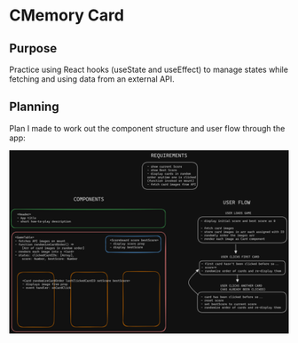 # CMemory Card

<!-- [Live Demo]() -->

## Purpose

Practice using React hooks (useState and useEffect) to manage states while fetching and using data from an external API.

## Planning

Plan I made to work out the component structure and user flow through the app:

![Wireframes and plan for memory card app](./public/memory-card-plan.png)
